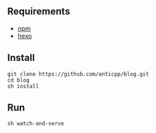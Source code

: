 
## Requirements

- [npm](https://www.npmjs.com/)
- [hexo](https://hexo.io/)

## Install

```
git clone https://github.com/anticpp/blog.git
cd blog
sh install
```

## Run

```
sh watch-and-serve
```
